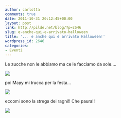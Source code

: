 ```yaml
---
author: carlotta
comments: true
date: 2011-10-31 20:12:45+00:00
layout: post
link: http://pilde.net/blog/?p=2646
slug: e-anche-qui-e-arrivato-halloween
title: '... e anche qui è arrivato Halloween!'
wordpress_id: 2646
categories:
- Eventi
---
```


Le zucche non le abbiamo ma ce le facciamo da sole....

![](http://pilde.net/blog/wp-content/uploads/2011/11/halloween1.jpg)




poi Mapy mi trucca per la festa...

![](http://pilde.net/blog/wp-content/uploads/2011/11/halloween2.jpg)




eccomi sono la strega dei ragni!! Che paura!!

![](http://pilde.net/blog/wp-content/uploads/2011/11/halloween3.jpg)



